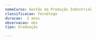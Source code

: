 ```yaml
---
nomeCurso: Gestão da Produção Industrial 
classificacao: Tecnólogo 
duracao:  3 anos 
observacao: obs
tipo: Graduação 

---
```


